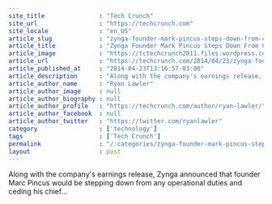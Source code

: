 ```yaml
---
site_title               : "Tech Crunch"
site_url                 : "https://techcrunch.com"
site_locale              : "en_US"
article_slug             : "zynga-founder-mark-pincus-steps-down-from-chief-product-officer-role"
article_title            : "Zynga Founder Mark Pincus Steps Down From Chief Product Officer Role"
article_image            : "https://tctechcrunch2011.files.wordpress.com/2013/07/mark-pincus-and-don-mattrick.jpg?w=764&h=400&crop=1"
article_url              : "https://techcrunch.com/2014/04/23/zynga-founder-marc-pincus-steps-down-from-chief-product-officer-role/"
article_published_at     : "2014-04-23T13:16:57-03:00"
article_description      : "Along with the company's earnings release, Zynga announced that founder Marc Pincus would be stepping down from any operational duties and ceding his chief..."
article_author_name      : "Ryan Lawler"
article_author_image     : null
article_author_biography : null
article_author_profile   : "https://techcrunch.com/author/ryan-lawler/"
article_author_facebook  : null
article_author_twitter   : "https://twitter.com/ryanlawler"
category                 : ['technology']
tags                     : ['Tech Crunch']
permalink                : "/:categories/zynga-founder-mark-pincus-steps-down-from-chief-product-officer-role/"
layout                   : post
---
```


Along with the company's earnings release, Zynga announced that founder Marc Pincus would be stepping down from any operational duties and ceding his chief...

